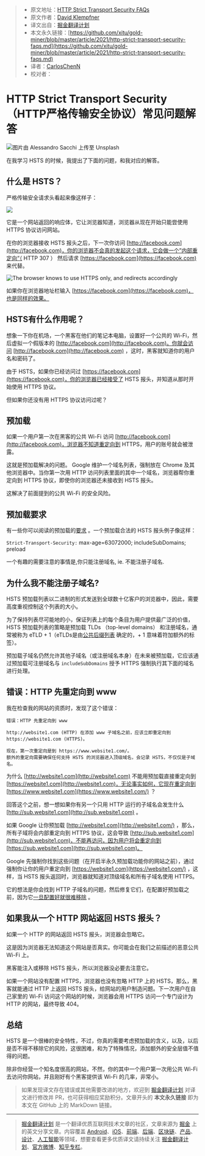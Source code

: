 > * 原文地址：[HTTP Strict Transport Security FAQs](https://levelup.gitconnected.com/http-strict-transport-security-faqs-844e00ac385c)
> * 原文作者：[David Klempfner](https://medium.com/@davidklempfner)
> * 译文出自：[掘金翻译计划](https://github.com/xitu/gold-miner)
> * 本文永久链接：[https://github.com/xitu/gold-miner/blob/master/article/2021/http-strict-transport-security-faqs.md](https://github.com/xitu/gold-miner/blob/master/article/2021/http-strict-transport-security-faqs.md)
> * 译者：[CarlosChenN](https://github.com/CarlosChenN)
> * 校对者：

# HTTP Strict Transport Security （HTTP严格传输安全协议）常见问题解答

![图片由 [Alessandro Sacchi](https://unsplash.com/@alle_sacchi) 上传至 [Unsplash](https://unsplash.com/photos/NUFnfYd09iI)](https://cdn-images-1.medium.com/max/2000/0*aQF5O9qqSppIwcdn)

在我学习 HSTS 的时候，我提出了下面的问题，和我对应的解答。

## 什么是 HSTS？

严格传输安全请求头看起来像这样子：

![](https://cdn-images-1.medium.com/max/2000/1*HJgfR4q-W27fCIb-SigmYw.png)

它是一个网站返回的响应体，它让浏览器知道，浏览器从现在开始只能尝使用 HTTPS 协议访问网站。

在你的浏览器接收 HSTS 报头之后，下一次你访问 [http://facebook.com](http://facebook.com)，你的浏览器不会真的发起这个请求，它会做一个”内部重定向“（ HTTP 307 ） 然后请求 [https://facebook.com](https://facebook.com) 来代替。

![The browser knows to use HTTPS only, and redirects accordingly](https://cdn-images-1.medium.com/max/2000/1*T8VGnhGEkWqmVR6l0cQVdw.png)

如果你在浏览器地址栏输入 [https://facebook.com](https://facebook.com)，也是同样的效果。 

## HSTS有什么作用呢？

想象一下你在机场，一个黑客在他们的笔记本电脑，设置好一个公共的 Wi-Fi，然后虚拟一个假版本的 [http://facebook.com](http://facebook.com)。你就会访问 [http://facebook.com](http://facebook.com) ，这时，黑客就知道你的用户名和密码了。

由于 HSTS，如果你已经访问过 [https://facebook.com](https://facebook.com)，你的浏览器已经接受了 HSTS 报头，并知道从那时开始使用 HTTPS 协议。

但如果你还没有用 HTTPS 协议访问过呢？

## 预加载

如果一个用户第一次在黑客的公共 Wi-Fi 访问 [http://facebook.com](http://facebook.com)，浏览器不知道重定向到 HTTPS，用户的账号就会被泄露。

这就是预加载解决的问题。 Google 维护一个域名列表，强制放在 Chrome 及其他浏览器中。当你第一次用 HTTP 访问列表里面的其中一个域名，浏览器帮你重定向到 HTTPS 协议，即使你的浏览器还未接收到 HSTS 报头。

这解决了前面提到的公共 Wi-Fi 的安全风险。

## 预加载要求

有一些你可以阅读的预加载的[要求](https://hstspreload.org/) 。一个预加载合法的 HSTS 报头例子像这样：

`Strict-Transport-Security:` max-age=63072000; includeSubDomains; preload

一个有趣的需要注意的事情是,你只能注册域名, ie. 不能注册子域名.

## 为什么我不能注册子域名?

HSTS 预加载列表以二进制的形式发送到全球数十亿客户的浏览器中，因此，需要高度重视控制这个列表的大小。

为了保持列表尽可能地的小，保证列表上的每个条目为用户提供最广泛的价值，HSTS 预加载列表的策略是预加载 TLDs （top-level domains） 和注册域名，通常被称为 eTLD + 1（eTLDs是由[公共后缀列表](https://publicsuffix.org/) 确定的，+ 1 意味着符加额外的标签）。

预加载子域名仍然允许其他子域名（或注册域名本身）在未来被预加载，它应该通过预加载可注册域名与 `includeSubDomains` 授予 HTTPS 强制执行其下面的域名进行处理。

## 错误：HTTP 先重定向到 www

我在检查我的网站的资质时，发现了这个错误：

```
错误：HTTP 先重定向到 www

http://website1.com (HTTP) 在添加 www 子域名之前，应该立即重定向到 https://website1.com (HTTPS)。

现在，第一次重定向是到 https://www.website1.com/。
额外的重定向需要确保任何支持 HSTS 的浏览器进入顶级域名，会记录 HSTS，不仅仅是子域名。
```

为什么 [http://website1.com](http://website1.com) 不能用预加载直接重定向到 [https://website1.com](http://website1.com)，无论事实如何，它现在重定向到 [https://www.website1.com](https://www.website1.com/) ？

回答这个之前，想一想如果你有另一个只用 HTTP 运行的子域名会发生什么 [http://sub.website1.com](http://sub.website1.com) 。

如果 Google 让你预加载 [http://website1.com](http://website1.com/) ，那么，所有子域将会内部重定向到 HTTPS 协议，这会导致 [http://sub.website1.com](http://sub.website1.com)，不能再访问，因为用户将会重定向到 [https://sub.website1.com](http://sub.website1.com)。

Google 先强制你找到这些问题（在开启半永久预加载功能你的网站之前），通过强制你让你的用户重定向到 [https://website1.com](https://website1.com/) ，这样，当 HSTS 报头返回时，浏览器就知道对顶级域名和所有子域名使用 HTTPS。

它的想法是你会找到 HTTP 子域名的问题，然后修复它们，在配置好预加载之前，因为它[一旦配置好就很难移除](https://bugs.chromium.org/p/chromium/issues/detail?id=527947) 。

## 如果我从一个 HTTP 网站返回 HSTS 报头？

如果一个 HTTP 的网站返回 HSTS 报头，浏览器会忽略它。

这是因为浏览器无法知道这个网站是否真实。你可能会在我们之前描述的恶意公共 Wi-Fi 上。

黑客能注入或移除 HSTS 报头，所以浏览器没必要去注意它。

如果一个网站没有配置 HTTPS，浏览器也没有忽略 HTTP 上的 HSTS，那么，黑客就能通过 HTTP 上返回 HSTS 报头，给网站的用户制造问题。下一次用户在自己家里的 Wi-Fi 访问这个网站的时候，浏览器会用 HTTPS 访问一个专门设计为 HTTP 的网站，最终导致 404。

## 总结

HSTS 是一个很棒的安全特性，不过，你真的需要考虑预加载的含义，以及，以后是否不得不移除它的风险，这很困难，和为了特殊情况，添加额外的安全层值不值得的问题。

除非你经营一个知名度很高的网站，不然，你的其中一个用户第一次用公共 Wi-Fi去访问你网站，并且刚好有个黑客提供该 Wi-Fi 的几率，非常小。

> 如果发现译文存在错误或其他需要改进的地方，欢迎到 [掘金翻译计划](https://github.com/xitu/gold-miner) 对译文进行修改并 PR，也可获得相应奖励积分。文章开头的 **本文永久链接** 即为本文在 GitHub 上的 MarkDown 链接。

---

> [掘金翻译计划](https://github.com/xitu/gold-miner) 是一个翻译优质互联网技术文章的社区，文章来源为 [掘金](https://juejin.im) 上的英文分享文章。内容覆盖 [Android](https://github.com/xitu/gold-miner#android)、[iOS](https://github.com/xitu/gold-miner#ios)、[前端](https://github.com/xitu/gold-miner#前端)、[后端](https://github.com/xitu/gold-miner#后端)、[区块链](https://github.com/xitu/gold-miner#区块链)、[产品](https://github.com/xitu/gold-miner#产品)、[设计](https://github.com/xitu/gold-miner#设计)、[人工智能](https://github.com/xitu/gold-miner#人工智能)等领域，想要查看更多优质译文请持续关注 [掘金翻译计划](https://github.com/xitu/gold-miner)、[官方微博](http://weibo.com/juejinfanyi)、[知乎专栏](https://zhuanlan.zhihu.com/juejinfanyi)。
